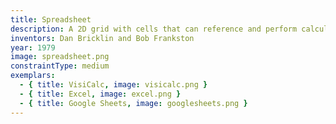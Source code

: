 ```yaml
---
title: Spreadsheet
description: A 2D grid with cells that can reference and perform calculations on other cells.
inventors: Dan Bricklin and Bob Frankston
year: 1979
image: spreadsheet.png
constraintType: medium
exemplars:
  - { title: VisiCalc, image: visicalc.png }
  - { title: Excel, image: excel.png }
  - { title: Google Sheets, image: googlesheets.png }
---
```

